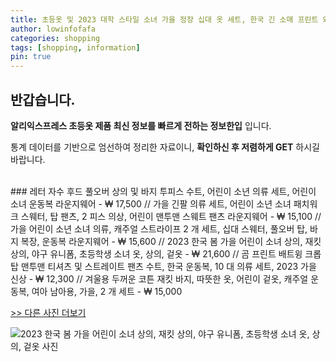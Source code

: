 ```yaml
---
title: 초등옷 및 2023 대학 스타일 소녀 가을 정장 십대 옷 세트, 한국 긴 소매 프린트 와이드 레그 팬츠 복장, 어린이 라운지웨어, 3-15Y 
author: lowinfofafa
categories: shopping
tags: [shopping, information]
pin: true
---
```


## 반갑습니다. 

**알리익스프레스 초등옷 제품 최신 정보를 빠르게 전하는 정보한입** 입니다.

통계 데이터를 기반으로 엄선하여 정리한 자료이니, **확인하신 후 저렴하게 GET** 하시길 바랍니다.

<br >
### 레터 자수 후드 풀오버 상의 및 바지 투피스 수트, 어린이 소년 의류 세트, 어린이 소녀 운동복 라운지웨어  - ₩ 17,500 // 가을 긴팔 의류 세트, 어린이 소년 소녀 패치워크 스웨터, 탑 팬츠, 2 피스 의상, 어린이 맨투맨 스웨트 팬츠 라운지웨어  - ₩ 15,100 // 가을 어린이 소년 소녀 의류, 캐주얼 스트라이프 2 개 세트, 십대 스웨터, 풀오버 탑, 바지 복장, 운동복 라운지웨어  - ₩ 15,600 // 2023 한국 봄 가을 어린이 소녀 상의, 재킷 상의, 야구 유니폼, 초등학생 소녀 옷, 상의, 겉옷  - ₩ 21,600 // 곰 프린트 배트윙 크롭탑 맨투맨 티셔츠 및 스트레이트 팬츠 수트, 한국 운동복, 10 대 의류 세트, 2023 가을 신상  - ₩ 12,300 // 겨울용 두꺼운 코튼 재킷 바지, 따뜻한 옷, 어린이 겉옷, 캐주얼 운동복, 여아 남아용, 가을, 2 개 세트  - ₩ 15,000

[>> 다른 사진 더보기](https://alongwithus.com/초등옷-6905)

![2023 한국 봄 가을 어린이 소녀 상의, 재킷 상의, 야구 유니폼, 초등학생 소녀 옷, 상의, 겉옷  사진](https://ae04.alicdn.com/kf/S4acb1909a11a47f59cc8d43449ee0241y/2023-Korean-Spring-Autumn-Children-Girl-Tops-jacket-top-baseball-uniform-Elementary-Girl-student-girl-clothes.jpg)
                        